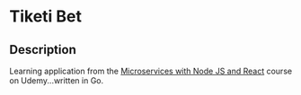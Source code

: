 # Tiketi Bet

## Description

Learning application from the [Microservices with Node JS and React](https://www.udemy.com/course/microservices-with-node-js-and-react/learn/lecture/19102550#overview) course on Udemy...written in Go.
